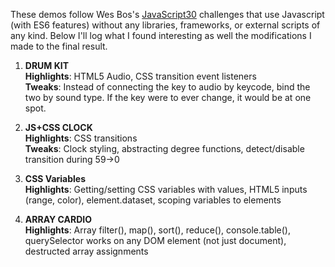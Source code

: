These demos follow Wes Bos's [JavaScript30](http://www.javascript30.com) challenges that use Javascript (with ES6 features) without any libraries, frameworks, or external scripts of any kind. Below I'll log what I found interesting as well the modifications I made to the final result.

1. **DRUM KIT**  
    **Highlights**: HTML5 Audio, CSS transition event listeners  
    **Tweaks**: Instead of connecting the key to audio by keycode, bind the two by sound type. If the key were to ever change, it would be at one spot.  

2. **JS+CSS CLOCK**  
    **Highlights**: CSS transitions  
    **Tweaks**: Clock styling, abstracting degree functions, detect/disable transition during 59->0 

3. **CSS Variables**  
    **Highlights**: Getting/setting CSS variables with values, HTML5 inputs (range, color), element.dataset, scoping variables to elements

4. **ARRAY CARDIO**  
    **Highlights**: Array filter(), map(), sort(), reduce(), console.table(), querySelector works on any DOM element (not just document), destructed array assignments
    
